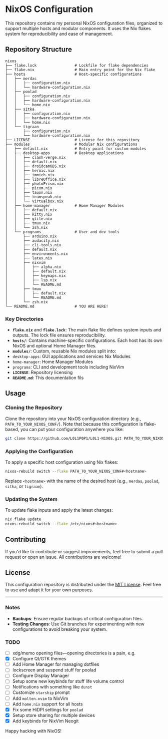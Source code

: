 # NixOS Configuration

This repository contains my personal NixOS configuration files, organized to support multiple hosts and modular components. It uses the Nix flakes system for reproducibility and ease of management.

## Repository Structure

```plaintext
nixos
├── flake.lock                 # Lockfile for flake dependencies
├── flake.nix                  # Main entry point for the Nix flake
├── hosts                      # Host-specific configurations
│   ├── merdas
│   │   ├── configuration.nix
│   │   └── hardware-configuration.nix
│   ├── poolad
│   │   ├── configuration.nix
│   │   ├── hardware-configuration.nix
│   │   └── home.nix
│   ├── sitka
│   │   ├── configuration.nix
│   │   ├── hardware-configuration.nix
│   │   └── home.nix
│   └── tigraan
│       ├── configuration.nix
│       └── hardware-configuration.nix
├── LICENSE                    # License for this repository
├── modules                    # Modular Nix configurations
│   ├── default.nix            # Entry point for custom modules
│   ├── desktop-apps           # Desktop applications
│   │   ├── clash-verge.nix
│   │   ├── default.nix
│   │   ├── droidcamOBS.nix
│   │   ├── heroic.nix
│   │   ├── immich.nix
│   │   ├── libreOffice.nix
│   │   ├── photoPrism.nix
│   │   ├── picom.nix
│   │   ├── tauon.nix
│   │   ├── teamspeak.nix
│   │   └── virtualbox.nix
│   ├── home-manager           # Home Manager Modules
│   │   ├── default.nix
│   │   ├── kitty.nix
│   │   ├── qtile.nix
│   │   ├── tmux.nix
│   │   └── zsh.nix
│   └── programs               # User and dev tools
│       ├── arduino.nix
│       ├── audacity.nix
│       ├── cli-tools.nix
│       ├── default.nix
│       ├── environments.nix
│       ├── latex.nix
│       ├── nixvim
│       │   ├── alpha.nix
│       │   ├── default.nix
│       │   ├── keymaps.nix
│       │   ├── lsp.nix
│       │   └── README.md
│       ├── tmux
│       │   ├── default.nix
│       │   └── README.md
│       └── zsh.nix
└── README.md                  # YOU ARE HERE!
```

### Key Directories 
- **`flake.nix`** and **`flake.lock`**: The main flake file defines system inputs and outputs. The lock file ensures reproducibility.
- **`hosts/`**: Contains machine-specific configurations. Each host has its own NixOS and optional Home Manager files.
- **`modules/`**: Custom, reusable Nix modules split into:
- `desktop-apps`: GUI applications and services Nix Modules
- `home-manager`: Home Manager Modules
- `programs`: CLI and development tools including NixVim
- **`LICENSE`**: Repository licensing
- **`README.md`**: This documentation fils

## Usage

### Cloning the Repository

Clone the repository into your NixOS configuration directory (e.g., `PATH_TO_YOUR_NIXOS_CONF/`). Note that because this configuration is flake-based, you can put your configuration anywhere you like:

```bash
git clone https://github.com/L0L1P0P1/L0L1-N1X0S.git PATH_TO_YOUR_NIXOS_CONF/
```

### Applying the Configuration

To apply a specific host configuration using Nix flakes:

```bash
nixos-rebuild switch --flake PATH_TO_YOUR_NIXOS_CONF#<hostname>
```

Replace `<hostname>` with the name of the desired host (e.g., `merdas`, `poolad`, `sitka`, or `tigraan`).

### Updating the System

To update flake inputs and apply the latest changes:

```bash
nix flake update
nixos-rebuild switch --flake /etc/nixos#<hostname>
```

## Contributing

If you'd like to contribute or suggest improvements, feel free to submit a pull request or open an issue. All contributions are welcome!

## License

This configuration repository is distributed under the [MIT License](LICENSE). Feel free to use and adapt it for your own purposes.

---

### Notes

- **Backups**: Ensure regular backups of critical configuration files.
- **Testing Changes**: Use Git branches for experimenting with new configurations to avoid breaking your system.

### TODO
- [ ] xdg/memo opening files—opening directories is a pain, e.g.
- [x] Configure Qt/GTK themes
- [ ] Add Home Manager for managing dotfiles
- [ ] lockscreen and suspend stuff for poolad
- [ ] Configure Display Manager
- [ ] Setup some new keybinds for stuff life volume control
- [ ] Notifications with something like `dunst`
- [ ] Customize `starship` prompt
- [ ] Add `molten.nvim` to NixVim
- [ ] Add `home.nix` support for all hosts
- [x] Fix some HiDPI settings for `poolad`
- [x] Setup store sharing for multiple devices
- [x] Add keybinds for NixVim Neogit

Happy hacking with NixOS!
